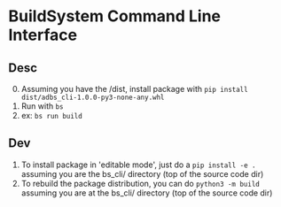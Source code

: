 # BuildSystem Command Line Interface
## Desc
0. Assuming you have the /dist, install package with ```pip install dist/adbs_cli-1.0.0-py3-none-any.whl```
1. Run with ```bs```
2. ex: ```bs run build```

## Dev
1. To install package in 'editable mode', just do a ```pip install -e .``` assuming you are the bs_cli/ directory (top of the source code dir)
2. To rebuild the package distribution, you can do ```python3 -m build``` assuming you are at the bs_cli/ directory (top of the source code dir)
